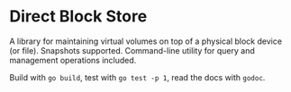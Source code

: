 # Direct Block Store

A library for maintaining virtual volumes on top of a physical block device (or file).
Snapshots supported. Command-line utility for query and management operations included.

Build with `go build`, test with `go test -p 1`, read the docs with `godoc`.
